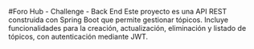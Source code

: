 #Foro Hub - Challenge - Back End
Este proyecto es una API REST construida con Spring Boot que permite gestionar tópicos. Incluye funcionalidades para la creación, actualización, eliminación y listado de tópicos, con autenticación mediante JWT.
